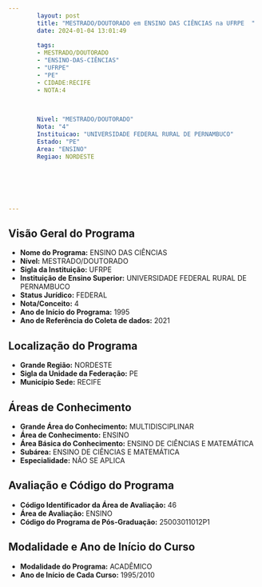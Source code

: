 ```yaml
---
        layout: post
        title: "MESTRADO/DOUTORADO em ENSINO DAS CIÊNCIAS na UFRPE  "
        date: 2024-01-04 13:01:49
     
        tags:
        - MESTRADO/DOUTORADO
        - "ENSINO-DAS-CIÊNCIAS"
        - "UFRPE"
        - "PE"
        - CIDADE:RECIFE
        - NOTA:4
        
       

        Nivel: "MESTRADO/DOUTORADO"
        Nota: "4"
        Instituicao: "UNIVERSIDADE FEDERAL RURAL DE PERNAMBUCO"
        Estado: "PE"
        Area: "ENSINO"
        Regiao: NORDESTE
        
        
        
        
        
        
---
```

## Visão Geral do Programa
- **Nome do Programa:** ENSINO DAS CIÊNCIAS
- **Nível:** MESTRADO/DOUTORADO
- **Sigla da Instituição:** UFRPE
- **Instituição de Ensino Superior:** UNIVERSIDADE FEDERAL RURAL DE PERNAMBUCO
- **Status Jurídico:** FEDERAL
- **Nota/Conceito:** 4
- **Ano de Início do Programa:** 1995
- **Ano de Referência do Coleta de dados:** 2021

## Localização do Programa
- **Grande Região:** NORDESTE
- **Sigla da Unidade da Federação:** PE
- **Município Sede:** RECIFE

## Áreas de Conhecimento
- **Grande Área do Conhecimento:** MULTIDISCIPLINAR
- **Área de Conhecimento:** ENSINO
- **Área Básica do Conhecimento:** ENSINO DE CIÊNCIAS E MATEMÁTICA
- **Subárea:** ENSINO DE CIÊNCIAS E MATEMÁTICA
- **Especialidade:** NÃO SE APLICA

## Avaliação e Código do Programa
- **Código Identificador da Área de Avaliação:** 46
- **Área de Avaliação:** ENSINO
- **Código do Programa de Pós-Graduação:** 25003011012P1


## Modalidade e Ano de Início do Curso
- **Modalidade do Programa:** ACADÊMICO
- **Ano de Início de Cada Curso:** 1995/2010
